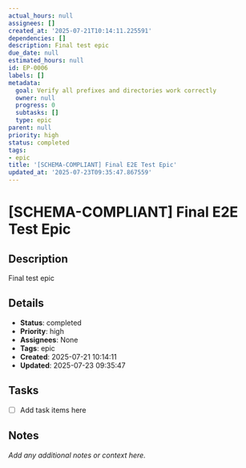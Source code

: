 ```yaml
---
actual_hours: null
assignees: []
created_at: '2025-07-21T10:14:11.225591'
dependencies: []
description: Final test epic
due_date: null
estimated_hours: null
id: EP-0006
labels: []
metadata:
  goal: Verify all prefixes and directories work correctly
  owner: null
  progress: 0
  subtasks: []
  type: epic
parent: null
priority: high
status: completed
tags:
- epic
title: '[SCHEMA-COMPLIANT] Final E2E Test Epic'
updated_at: '2025-07-23T09:35:47.867559'
---
```


# [SCHEMA-COMPLIANT] Final E2E Test Epic

## Description
Final test epic

## Details
- **Status**: completed
- **Priority**: high
- **Assignees**: None
- **Tags**: epic
- **Created**: 2025-07-21 10:14:11
- **Updated**: 2025-07-23 09:35:47

## Tasks
- [ ] Add task items here

## Notes
_Add any additional notes or context here._
